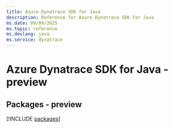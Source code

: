 ```yaml
---
title: Azure Dynatrace SDK for Java
description: Reference for Azure Dynatrace SDK for Java
ms.date: 09/09/2025
ms.topic: reference
ms.devlang: java
ms.service: dynatrace
---
```

# Azure Dynatrace SDK for Java - preview
## Packages - preview
[!INCLUDE [packages](dynatrace-index.md)]